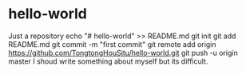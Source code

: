 # hello-world
Just a repository
echo "# hello-world" >> README.md
git init
git add README.md
git commit -m "first commit"
git remote add origin https://github.com/TongtongHouSjtu/hello-world.git
git push -u origin master
I shoud write something about myself but its difficult.

